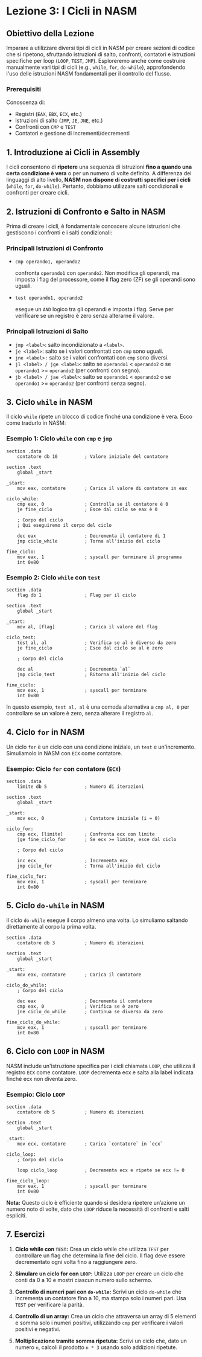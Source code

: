 # Lezione 3: I Cicli in NASM
## Obiettivo della Lezione
Imparare a utilizzare diversi tipi di cicli in NASM per creare sezioni di codice che si ripetono, sfruttando istruzioni di salto, confronti, contatori e istruzioni specifiche per loop (``LOOP``, ``TEST``, ``JMP``). Esploreremo anche come costruire manualmente vari tipi di cicli (e.g., ``while``, ``for``, ``do-while``), approfondendo l'uso delle istruzioni NASM fondamentali per il controllo del flusso.

### Prerequisiti
Conoscenza di:
- Registri (``EAX``, `EBX`, `ECX`, etc.)
- Istruzioni di salto (`JMP`, `JE`, `JNE`, etc.)
- Confronti con `CMP` e `TEST`
- Contatori e gestione di incrementi/decrementi

## 1. Introduzione ai Cicli in Assembly
I cicli consentono di **ripetere** una sequenza di istruzioni **fino a quando una certa condizione è vera** o per un numero di volte definito. A differenza dei linguaggi di alto livello, **NASM non dispone di costrutti specifici per i cicli** (`while`, `for`, `do-while`). Pertanto, dobbiamo utilizzare salti condizionali e confronti per creare cicli.

## 2. Istruzioni di Confronto e Salto in NASM
Prima di creare i cicli, è fondamentale conoscere alcune istruzioni che gestiscono i confronti e i salti condizionali:

### Principali Istruzioni di Confronto
- ```assembly
  cmp operando1, operando2
  ``` 
    confronta `operando1` con `operando2`. Non modifica gli operandi, ma imposta i flag del processore, come il flag zero (ZF) se gli operandi sono uguali.

- ```assembly
  test operando1, operando2
  ```
  esegue un `AND` logico tra gli operandi e imposta i flag. Serve per verificare se un registro è zero senza alterarne il valore.

### Principali Istruzioni di Salto
- ``jmp <label>``: salto incondizionato a ``<label>``.
- ``je <label>``: salto se i valori confrontati con ``cmp`` sono uguali.
- ``jne <label>:`` salto se i valori confrontati con ``cmp`` sono diversi.
- ``jl <label> / jge <label>``: salto se ``operando1`` < ``operando2`` o se ``operando1`` >= ``operando2`` (per confronti con segno).
- ``jb <label> / jae <label>``: salto se ``operando1`` < ``operando2`` o se ``operando1`` >= ``operando2`` (per confronti senza segno).

## 3. Ciclo ``while`` in NASM
Il ciclo ``while`` ripete un blocco di codice finché una condizione è vera. Ecco come tradurlo in NASM:

### Esempio 1: Ciclo ``while`` con `cmp` e `jmp`
```assembly
section .data
    contatore db 10          ; Valore iniziale del contatore

section .text
    global _start

_start:
    mov eax, contatore       ; Carica il valore di contatore in eax

ciclo_while:
    cmp eax, 0               ; Controlla se il contatore è 0
    je fine_ciclo            ; Esce dal ciclo se eax è 0

    ; Corpo del ciclo
    ; Qui eseguiremo il corpo del ciclo

    dec eax                  ; Decrementa il contatore di 1
    jmp ciclo_while          ; Torna all'inizio del ciclo

fine_ciclo:
    mov eax, 1               ; syscall per terminare il programma
    int 0x80
```

### Esempio 2: Ciclo `while` con `test`
```
section .data
    flag db 1                ; Flag per il ciclo

section .text
    global _start

_start:
    mov al, [flag]           ; Carica il valore del flag

ciclo_test:
    test al, al              ; Verifica se al è diverso da zero
    je fine_ciclo            ; Esce dal ciclo se al è zero

    ; Corpo del ciclo

    dec al                   ; Decrementa `al`
    jmp ciclo_test           ; Ritorna all'inizio del ciclo

fine_ciclo:
    mov eax, 1               ; syscall per terminare
    int 0x80
```

In questo esempio, `test al, al` è una comoda alternativa a `cmp al, 0` per controllare se un valore è zero, senza alterare il registro `al`.

## 4. Ciclo ``for`` in NASM
Un ciclo ``for`` è un ciclo con una condizione iniziale, un ``test`` e un'incremento. Simuliamolo in NASM con ``ECX`` come contatore.

### Esempio: Ciclo ``for`` con contatore (`ECX`)
```
section .data
    limite db 5              ; Numero di iterazioni

section .text
    global _start

_start:
    mov ecx, 0               ; Contatore iniziale (i = 0)

ciclo_for:
    cmp ecx, [limite]        ; Confronta ecx con limite
    jge fine_ciclo_for       ; Se ecx >= limite, esce dal ciclo

    ; Corpo del ciclo

    inc ecx                  ; Incrementa ecx
    jmp ciclo_for            ; Torna all'inizio del ciclo

fine_ciclo_for:
    mov eax, 1               ; syscall per terminare
    int 0x80
```

## 5. Ciclo ``do-while`` in NASM
Il ciclo ``do-while`` esegue il corpo almeno una volta. Lo simuliamo saltando direttamente al corpo la prima volta.
```assembly
section .data
    contatore db 3           ; Numero di iterazioni

section .text
    global _start

_start:
    mov eax, contatore       ; Carica il contatore

ciclo_do_while:
    ; Corpo del ciclo

    dec eax                  ; Decrementa il contatore
    cmp eax, 0               ; Verifica se è zero
    jne ciclo_do_while       ; Continua se diverso da zero

fine_ciclo_do_while:
    mov eax, 1               ; syscall per terminare
    int 0x80
```

## 6. Ciclo con ``LOOP`` in NASM
NASM include un'istruzione specifica per i cicli chiamata ``LOOP``, che utilizza il registro ``ECX`` come contatore. ``LOOP`` decrementa ecx e salta alla label indicata finché ecx non diventa zero.

### Esempio: Ciclo ``LOOP``
```
section .data
    contatore db 5           ; Numero di iterazioni

section .text
    global _start

_start:
    mov ecx, contatore       ; Carica `contatore` in `ecx`

ciclo_loop:
    ; Corpo del ciclo

    loop ciclo_loop          ; Decrementa ecx e ripete se ecx != 0

fine_ciclo_loop:
    mov eax, 1               ; syscall per terminare
    int 0x80
```

**Nota:** Questo ciclo è efficiente quando si desidera ripetere un’azione un numero noto di volte, dato che ``LOOP`` riduce la necessità di confronti e salti espliciti.

## 7. Esercizi
1. **Ciclo while con ``TEST``:** Crea un ciclo while che utilizza ``TEST`` per controllare un flag che determina la fine del ciclo. Il flag deve essere decrementato ogni volta fino a raggiungere zero.

2. **Simulare un ciclo for con ``LOOP``:**
Utilizza ``LOOP`` per creare un ciclo che conti da 0 a 10 e mostri ciascun numero sullo schermo.

3. **Controllo di numeri pari con ``do-while``:** Scrivi un ciclo ``do-while`` che incrementa un contatore fino a 10, ma stampa solo i numeri pari. Usa `TEST` per verificare la parità.

4. **Controllo di un array:** Crea un ciclo che attraversa un array di 5 elementi e somma solo i numeri positivi, utilizzando ``cmp`` per verificare i valori positivi e negativi.

5. **Moltiplicazione tramite somma ripetuta:** Scrivi un ciclo che, dato un numero `n`, calcoli il prodotto ``n * 3`` usando solo addizioni ripetute.

